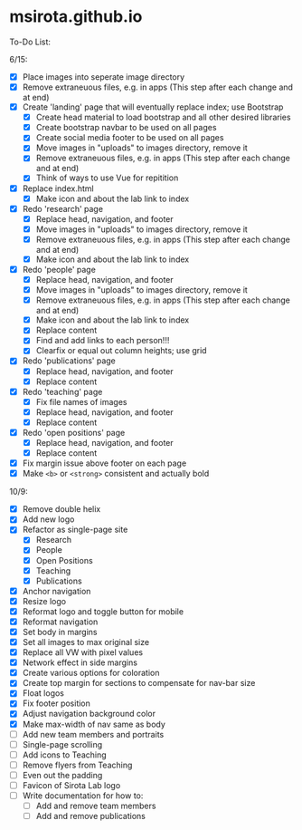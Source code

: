 # msirota.github.io

To-Do List:

6/15:
- [x] Place images into seperate image directory
- [x] Remove extraneuous files, e.g. in apps (This step after each change and at end)
- [x] Create 'landing' page that will eventually replace index; use Bootstrap
    - [x] Create head material to load bootstrap and all other desired libraries
    - [x] Create bootstrap navbar to be used on all pages
    - [x] Create social media footer to be used on all pages
    - [x] Move images in "uploads" to images directory, remove it
    - [x] Remove extraneuous files, e.g. in apps (This step after each change and at end)
    - [x] Think of ways to use Vue for repitition
- [x] Replace index.html
    - [x] Make icon and about the lab link to index
- [x] Redo 'research' page
    - [x] Replace head, navigation, and footer
    - [x] Move images in "uploads" to images directory, remove it
    - [x] Remove extraneuous files, e.g. in apps (This step after each change and
    at end)
    - [x] Make icon and about the lab link to index
- [x] Redo 'people' page
    - [x] Replace head, navigation, and footer
    - [x] Move images in "uploads" to images directory, remove it
    - [x] Remove extraneuous files, e.g. in apps (This step after each change and
    at end)
    - [x] Make icon and about the lab link to index
    - [x] Replace content
    - [x] Find and add links to each person!!!
    - [x] Clearfix or equal out column heights; use grid
- [x] Redo 'publications' page
    - [x] Replace head, navigation, and footer
    - [x] Replace content
- [x] Redo 'teaching' page
    - [x] Fix file names of images
    - [x] Replace head, navigation, and footer
    - [x] Replace content
- [x] Redo 'open positions' page
    - [x] Replace head, navigation, and footer
    - [x] Replace content
- [x] Fix margin issue above footer on each page
- [x] Make `<b>` or `<strong>` consistent and actually bold

10/9:
- [x] Remove double helix
- [x] Add new logo
- [x] Refactor as single-page site
    - [x] Research
    - [x] People
    - [x] Open Positions
    - [x] Teaching
    - [x] Publications
- [x] Anchor navigation
- [x] Resize logo
- [x] Reformat logo and toggle button for mobile
- [x] Reformat navigation
- [x] Set body in margins
- [x] Set all images to max original size
- [x] Replace all VW with pixel values
- [x] Network effect in side margins
- [x] Create various options for coloration
- [x] Create top margin for sections to compensate for nav-bar size
- [x] Float logos
- [x] Fix footer position
- [x] Adjust navigation background color
- [x] Make max-width of nav same as body
- [ ] Add new team members and portraits
- [ ] Single-page scrolling
- [ ] Add icons to Teaching
- [ ] Remove flyers from Teaching
- [ ] Even out the padding
- [ ] Favicon of Sirota Lab logo
- [ ] Write documentation for how to:
    - [ ] Add and remove team members
    - [ ] Add and remove publications
